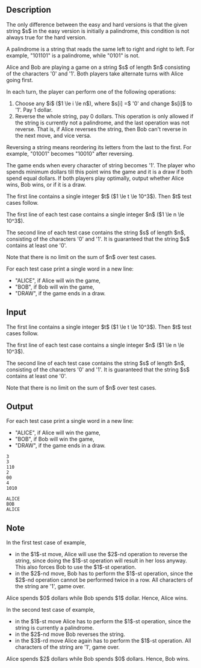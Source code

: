 ## Description

<div><p><span class="tex-font-style-bf">The only difference between the easy and hard versions is that the given string $s$ in the easy version is initially a palindrome, this condition is not always true for the hard version.</span></p><p>A palindrome is a string that reads the same left to right and right to left. For example, "<span class="tex-font-style-tt">101101</span>" is a palindrome, while "<span class="tex-font-style-tt">0101</span>" is not.</p><p>Alice and Bob are playing a game on a string $s$ of length $n$ consisting of the characters '<span class="tex-font-style-tt">0</span>' and '<span class="tex-font-style-tt">1</span>'. Both players take alternate turns with Alice going first.</p><p>In each turn, the player can perform one of the following operations: </p><ol> <li> Choose any $i$ ($1 \le i \le n$), where $s[i] =$ '<span class="tex-font-style-tt">0</span>' and change $s[i]$ to '<span class="tex-font-style-tt">1</span>'. Pay 1 dollar. </li><li> Reverse the whole string, pay 0 dollars. This operation is only allowed if the string is currently <span class="tex-font-style-bf">not</span> a palindrome, and the last operation was not reverse. That is, if Alice reverses the string, then Bob can't reverse in the next move, and vice versa. </li></ol><p>Reversing a string means reordering its letters from the last to the first. For example, "<span class="tex-font-style-tt">01001</span>" becomes "<span class="tex-font-style-tt">10010</span>" after reversing.</p><p>The game ends when every character of string becomes '<span class="tex-font-style-tt">1</span>'. The player who spends minimum dollars till this point wins the game and it is a draw if both spend equal dollars. If both players play optimally, output whether Alice wins, Bob wins, or if it is a draw.</p></div><div class="input-specification"><p>The first line contains a single integer $t$ ($1 \le t \le 10^3$). Then $t$ test cases follow.</p><p>The first line of each test case contains a single integer $n$ ($1 \le n \le 10^3$).</p><p>The second line of each test case contains the string $s$ of length $n$, consisting of the characters '<span class="tex-font-style-tt">0</span>' and '<span class="tex-font-style-tt">1</span>'. It is guaranteed that the string $s$ contains at least one '<span class="tex-font-style-tt">0</span>'.</p><p>Note that there is no limit on the sum of $n$ over test cases.</p></div><div class="output-specification"><p>For each test case print a single word in a new line: </p><ul> <li> "<span class="tex-font-style-tt">ALICE</span>", if Alice will win the game, </li><li> "<span class="tex-font-style-tt">BOB</span>", if Bob will win the game, </li><li> "<span class="tex-font-style-tt">DRAW</span>", if the game ends in a draw. </li></ul></div>

## Input

<p>The first line contains a single integer $t$ ($1 \le t \le 10^3$). Then $t$ test cases follow.</p><p>The first line of each test case contains a single integer $n$ ($1 \le n \le 10^3$).</p><p>The second line of each test case contains the string $s$ of length $n$, consisting of the characters '<span class="tex-font-style-tt">0</span>' and '<span class="tex-font-style-tt">1</span>'. It is guaranteed that the string $s$ contains at least one '<span class="tex-font-style-tt">0</span>'.</p><p>Note that there is no limit on the sum of $n$ over test cases.</p>

## Output

<p>For each test case print a single word in a new line: </p><ul> <li> "<span class="tex-font-style-tt">ALICE</span>", if Alice will win the game, </li><li> "<span class="tex-font-style-tt">BOB</span>", if Bob will win the game, </li><li> "<span class="tex-font-style-tt">DRAW</span>", if the game ends in a draw. </li></ul>





```input1
3
3
110
2
00
4
1010
```




```output1
ALICE
BOB
ALICE
```



## Note

<p>In the first test case of example, </p><ul> <li> in the $1$-st move, Alice will use the $2$-nd operation to reverse the string, since doing the $1$-st operation will result in her loss anyway. This also forces Bob to use the $1$-st operation. </li><li> in the $2$-nd move, Bob has to perform the $1$-st operation, since the $2$-nd operation cannot be performed twice in a row. All characters of the string are '<span class="tex-font-style-tt">1</span>', game over. </li></ul> Alice spends $0$ dollars while Bob spends $1$ dollar. Hence, Alice wins.<p>In the second test case of example, </p><ul> <li> in the $1$-st move Alice has to perform the $1$-st operation, since the string is currently a palindrome. </li><li> in the $2$-nd move Bob reverses the string. </li><li> in the $3$-rd move Alice again has to perform the $1$-st operation. All characters of the string are '<span class="tex-font-style-tt">1</span>', game over. </li></ul> Alice spends $2$ dollars while Bob spends $0$ dollars. Hence, Bob wins.
